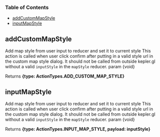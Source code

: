 <!-- Generated by documentation.js. Update this documentation by updating the source code. -->

### Table of Contents

-   [addCustomMapStyle][1]
-   [inputMapStyle][2]

## addCustomMapStyle

Add map style from user input to reducer and set it to current style
This action is called when user click confirm after putting in a valid style url in the custom map style dialog.
It should not be called from outside kepler.gl without a valid `inputStyle` in the `mapStyle` reducer.
param {void}

Returns **{type: ActionTypes.ADD_CUSTOM_MAP_STYLE}** 

## inputMapStyle

Add map style from user input to reducer and set it to current style
This action is called when user click confirm after putting in a valid style url in the custom map style dialog.
It should not be called from outside kepler.gl without a valid `inputStyle` in the `mapStyle` reducer.
param {void}

Returns **{type: ActionTypes.INPUT_MAP_STYLE, payload: inputStyle}** 

[1]: #addcustommapstyle

[2]: #inputmapstyle
